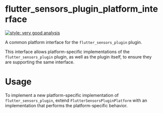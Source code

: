 # flutter_sensors_plugin_platform_interface

[![style: very good analysis][very_good_analysis_badge]][very_good_analysis_link]

A common platform interface for the `flutter_sensors_plugin` plugin.

This interface allows platform-specific implementations of the `flutter_sensors_plugin` plugin, as well as the plugin itself, to ensure they are supporting the same interface.

# Usage

To implement a new platform-specific implementation of `flutter_sensors_plugin`, extend `FlutterSensorsPluginPlatform` with an implementation that performs the platform-specific behavior.

[very_good_analysis_badge]: https://img.shields.io/badge/style-very_good_analysis-B22C89.svg
[very_good_analysis_link]: https://pub.dev/packages/very_good_analysis